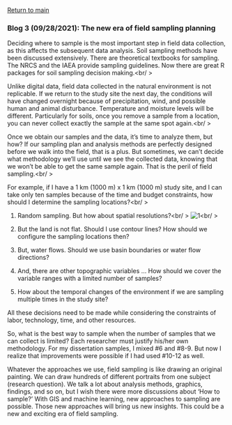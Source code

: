 <a href="https://misayasu.github.io/">Return to main</a><br/>

### Blog 3 (09/28/2021): The new era of field sampling planning

Deciding where to sample is the most important step in field data collection, as this affects the subsequent data analysis. Soil sampling methods have been discussed extensively. There are theoretical textbooks for sampling. The NRCS and the IAEA provide sampling guidelines. Now there are great R packages for soil sampling decision making.<br/ >

Unlike digital data, field data collected in the natural environment is not replicable. If we return to the study site the next day, the conditions will have changed overnight because of precipitation, wind, and possible human and animal disturbance. Temperature and moisture levels will be different. Particularly for soils, once you remove a sample from a location, you can never collect exactly the sample at the same spot again.<br/ >

Once we obtain our samples and the data, it’s time to analyze them, but how? If our sampling plan and analysis methods are perfectly designed before we walk into the field, that is a plus. But sometimes, we can’t decide what methodology we’ll use until we see the collected data, knowing that we won’t be able to get the same sample again. That is the peril of field sampling.<br/ >

For example, if I have a 1 km (1000 m) x 1 km (1000 m) study site, and I can take only ten samples because of the time and budget constraints, how should I determine the sampling locations?<br/ >

1) Random sampling. But how about spatial resolutions?<br/ >
![1](https://user-images.githubusercontent.com/24228560/135140125-0ef37efa-ce7a-4078-9e8b-7ad3f7056517.jpg)<br/ >

3) But the land is not flat. Should I use contour lines? How should we configure the sampling locations then?
4) But, water flows. Should we use basin boundaries or water flow directions?
5) And, there are other topographic variables … How should we cover the variable ranges with a limited number of samples?
6) How about the temporal changes of the environment if we are sampling multiple times in the study site?

All these decisions need to be made while considering the constraints of labor, technology, time, and other resources. 

So, what is the best way to sample when the number of samples that we can collect is limited? Each researcher must justify his/her own methodology. For my dissertation samples, I mixed #6 and #8-9. But now I realize that improvements were possible if I had used #10-12 as well.

Whatever the approaches we use, field sampling is like drawing an original painting. We can draw hundreds of different portraits from one subject (research question). We talk a lot about analysis methods, graphics, findings, and so on, but I wish there were more discussions about ‘How to sample?’ With GIS and machine learning, new approaches to sampling are possible. Those new approaches will bring us new insights. This could be a new and exciting era of field sampling.
